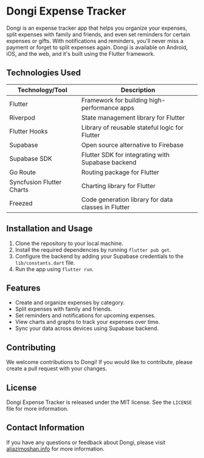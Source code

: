 # Dongi Expense Tracker

Dongi is an expense tracker app that helps you organize your expenses, split expenses with family and friends, and even set reminders for certain expenses or gifts. With notifications and reminders, you'll never miss a payment or forget to split expenses again. Dongi is available on Android, iOS, and the web, and it's built using the Flutter framework.

## Technologies Used

| Technology/Tool         | Description                                          |
|-------------------------|------------------------------------------------------|
| Flutter                 | Framework for building high-performance apps         |
| Riverpod                | State management library for Flutter                 |
| Flutter Hooks           | Library of reusable stateful logic for Flutter        |
| Supabase                | Open source alternative to Firebase                  |
| Supabase SDK            | Flutter SDK for integrating with Supabase backend     |
| Go Route                | Routing package for Flutter                          |
| Syncfusion Flutter Charts| Charting library for Flutter                          |
| Freezed                 | Code generation library for data classes in Flutter   |

## Installation and Usage

1. Clone the repository to your local machine.
2. Install the required dependencies by running `flutter pub get`.
3. Configure the backend by adding your Supabase credentials to the `lib/constants.dart` file.
4. Run the app using `flutter run`.

## Features

- Create and organize expenses by category.
- Split expenses with family and friends.
- Set reminders and notifications for upcoming expenses.
- View charts and graphs to track your expenses over time.
- Sync your data across devices using Supabase backend.

## Contributing

We welcome contributions to Dongi! If you would like to contribute, please create a pull request with your changes.

## License

Dongi Expense Tracker is released under the MIT license. See the `LICENSE` file for more information.

## Contact Information

If you have any questions or feedback about Dongi, please visit [aliazimoshan.info](https://aliazimoshan.info) for more information.
